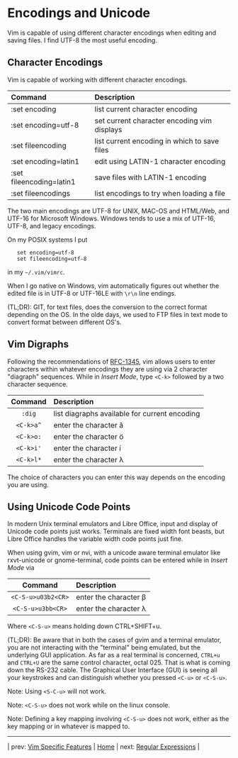 # Encodings and Unicode

Vim is capable of using different character encodings when
editing and saving files.  I find UTF-8 the most useful
encoding.

## Character Encodings

Vim is capable of working with different character encodings.

| Command                  | Description                                  |
|:------------------------ |:-------------------------------------------- |
| :set encoding            | list current character encoding              |
| :set encoding=utf-8      | set current character encoding vim displays  |
| :set fileencoding        | list current encoding in which to save files |
| :set encoding=latin1     | edit using LATIN-1 character encoding        |
| :set fileencoding=latin1 | save files with LATIN-1 encoding             |
| :set fileencodings       | list encodings to try when loading a file    |

The two main encodings are UTF-8 for UNIX, MAC-OS and HTML/Web, and UTF-16
for Microsoft Windows.  Windows tends to use a mix of UTF-16,
UTF-8, and legacy encodings.

On my POSIX systems I put

```
   set encoding=utf-8
   set fileencoding=utf-8
```

in my `~/.vim/vimrc`.

When I go native on Windows, vim automatically figures out whether
the edited file is in UTF-8 or UTF-16LE with `\r\n` line endings.

(TL;DR): GIT, for text files, does the conversion to the
correct format depending on the OS.  In the olde days, we used to
FTP files in text mode to convert format between different OS's.

## Vim Digraphs

Following the recommendations of
[RFC-1345](https://tools.ietf.org/html/rfc1345),
vim allows users to enter characters within whatever encodings they
are using via 2 character "diagraph" sequences.  While in *Insert Mode*,
type `<C-k>` followed by a two character sequence.

|  Command   | Description                                   |
|:----------:|:--------------------------------------------- |
|  `:dig`    | list diagraphs available for current encoding |
|  `<C-k>a^` | enter the character â                         |
|  `<C-k>o:` | enter the character ö                         |
|  `<C-k>i'` | enter the character í                         |
|  `<C-k>l*` | enter the character λ                         |

The choice of characters you can enter this way depends on the
encoding you are using.

## Using Unicode Code Points

In modern Unix terminal emulators and Libre Office, input
and display of Unicode code points just works.  Terminals
are fixed width font beasts, but Libre Office handles the
variable width code points just fine.

When using gvim, vim or nvi, with a unicode aware terminal
emulator like rxvt-unicode or gnome-terminal, code points
can be entered while in *Insert Mode* via

|  Command            | Description            |
|:-------------------:|:---------------------- |
|  `<C-S-u>u03b2<CR>` | enter the character β  |
|  `<C-S-u>u3bb<CR>`  | enter the character λ  |

Where `<C-S-u>` means holding down CTRL+SHIFT+u.

(TL;DR): Be aware that in both the cases of gvim and a
terminal emulator, you are not interacting with the
"terminal" being emulated, but the underlying GUI
application.  As far as a real terminal is concerned,
`CTRL+u` and `CTRL+U` are the same control character,
octal 025.  That is what is coming down the RS-232 cable.
The Graphical User Interface (GUI) is seeing all your
keystrokes and can distinguish whether you pressed `<C-u>`
or `<C-S-u>`.

Note: Using `<S-C-u>` will not work.

Note: `<C-S-u>` does not work while on the linux console.

Note: Defining a key mapping involving `<C-S-u>` does not
work, either as the key mapping or in whatever is mapped to.

---

| prev: [Vim Specific Features][1] | [Home][2] | next: [Regular Expressions][3] |

[1]: VimSpecificFeatures.md
[2]: README.md
[3]: RegularExpressions.md
